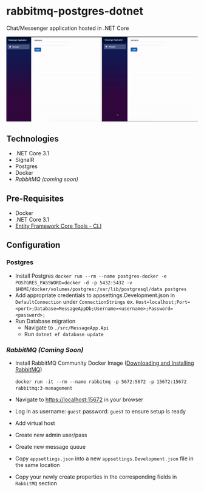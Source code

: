 # rabbitmq-postgres-dotnet

Chat/Messenger application hosted in .NET Core

![](./demo/ChatSimulation.gif)

## Technologies

- .NET Core 3.1
- SignalR
- Postgres
- Docker
- <i>RabbitMQ (coming soon)</i>

## Pre-Requisites

- Docker
- .NET Core 3.1
- [Entity Framework Core Tools - CLI](https://docs.microsoft.com/en-us/ef/core/cli/dotnet)

## Configuration

### Postgres

- Install Postgres
  `docker run --rm --name postgres-docker -e POSTGRES_PASSWORD=docker -d -p 5432:5432 -v $HOME/docker/volumes/postgres:/var/lib/postgresql/data postgres`
- Add appropriate credentials to appsettings.Development.json in `DefaultConnection` under `ConnectionStrings`
  ex. `Host=localhost;Port=<port>;Database=MessageAppDb;Username=<username>;Password=<password>;`
- Run Database migration
  - Navigate to `./src/MessageApp.Api`
  - Run `dotnet ef database update`

### <i>RabbitMQ (Coming Soon)</i>

- Install RabbitMQ Community Docker Image ([Downloading and Installing RabbitMQ](https://www.rabbitmq.com/download.html))

  `docker run -it --rm --name rabbitmq -p 5672:5672 -p 15672:15672 rabbitmq:3-management`

- Navigate to [https://localhost:15672](https://localhost:15672) in your browser
- Log in as username: `guest` password: `guest` to ensure setup is ready
- Add virtual host
- Create new admin user/pass
- Create new message queue
- Copy `appsettings.json` into a new `appsettings.Development.json` file in the same location
- Copy your newly create properties in the corresponding fields in `RabbitMQ` section
